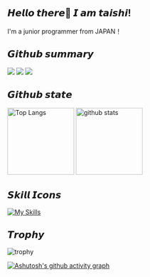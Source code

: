 ## 𝙃𝙚𝙡𝙡𝙤 𝙩𝙝𝙚𝙧𝙚👋 𝙄 𝙖𝙢 𝙩𝙖𝙞𝙨𝙝𝙞!
I'm a junior programmer from JAPAN！
## 𝙂𝙞𝙩𝙝𝙪𝙗 𝙨𝙪𝙢𝙢𝙖𝙧𝙮 
![](http://github-profile-summary-cards.vercel.app/api/cards/profile-details?username=taishi29&theme=gruvbox)
![](http://github-profile-summary-cards.vercel.app/api/cards/stats?username=taishi29&theme=gruvbox)
![](http://github-profile-summary-cards.vercel.app/api/cards/productive-time?username=taishi29&theme=gruvbox&utcOffset=9)

## 𝙂𝙞𝙩𝙝𝙪𝙗 𝙨𝙩𝙖𝙩𝙚
<p align="left"> 
  <img alt="Top Langs" height="150px" src="https://github-readme-stats.vercel.app/api/top-langs/?username=taishi29&layout=compact&count_private=true&show_icons=true&theme=gruvbox" />
  <img alt="github stats" height="150px" src="https://github-readme-stats.vercel.app/api?username=taishi29&count_private=true&show_icons=true&show_icons=true&theme=gruvbox" />
</p>

## 𝙎𝙠𝙞𝙡𝙡 𝙄𝙘𝙤𝙣𝙨
[![My Skills](https://skillicons.dev/icons?i=python,django,c,js,html,css,aws)](https://skillicons.dev)
## 𝙏𝙧𝙤𝙥𝙝𝙮
![trophy](https://github-profile-trophy.vercel.app/?username=taishi29&theme=gruvbox)


[![Ashutosh's github activity graph](https://github-readme-activity-graph.vercel.app/graph?username=taishi29&theme=github)](https://github.com/taishi29/github-readme-activity-graph)
<!--
**taishi29/taishi29** is a ✨ _special_ ✨ repository because its `README.md` (this file) appears on your GitHub profile.

Here are some ideas to get you started:

- 🔭 I’m currently working on ...
- 🌱 I’m currently learning ...
- 👯 I’m looking to collaborate on ...
- 🤔 I’m looking for help with ...
- 💬 Ask me about ...
- 📫 How to reach me: ...
- 😄 Pronouns: ...
- ⚡ Fun fact: ...
-->
